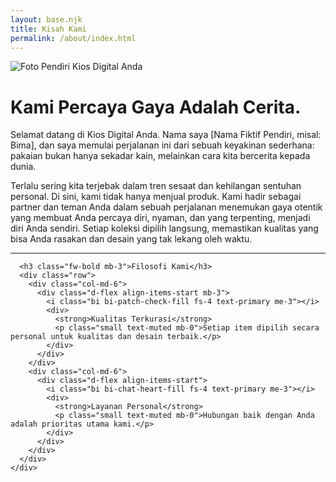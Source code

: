 ```yaml
---
layout: base.njk
title: Kisah Kami
permalink: /about/index.html
---
```


<div class="container my-5 py-5">
  <div class="row align-items-center g-5">
    <div class="col-lg-5" data-aos="fade-right">
      <img src="https://images.unsplash.com/photo-1599566150163-29194dcaad36?q=80&w=1974&auto=format&fit=crop" class="img-fluid rounded-3 shadow-lg" alt="Foto Pendiri Kios Digital Anda">
    </div>

   <div class="col-lg-7" data-aos="fade-left" data-aos-delay="200">
      <h1 class="display-5 fw-bold hero-headline">Kami Percaya Gaya Adalah Cerita.</h1>
      <p class="lead">
        Selamat datang di Kios Digital Anda. Nama saya [Nama Fiktif Pendiri, misal: Bima], dan saya memulai perjalanan ini dari sebuah keyakinan sederhana: pakaian bukan hanya sekadar kain, melainkan cara kita bercerita kepada dunia.
      </p>
      <p>
        Terlalu sering kita terjebak dalam tren sesaat dan kehilangan sentuhan personal. Di sini, kami tidak hanya menjual produk. Kami hadir sebagai partner dan teman Anda dalam sebuah perjalanan menemukan gaya otentik yang membuat Anda percaya diri, nyaman, dan yang terpenting, menjadi diri Anda sendiri. Setiap koleksi dipilih langsung, memastikan kualitas yang bisa Anda rasakan dan desain yang tak lekang oleh waktu.
      </p>
      <hr class="my-4">
      
      <h3 class="fw-bold mb-3">Filosofi Kami</h3>
      <div class="row">
        <div class="col-md-6">
          <div class="d-flex align-items-start mb-3">
            <i class="bi bi-patch-check-fill fs-4 text-primary me-3"></i>
            <div>
              <strong>Kualitas Terkurasi</strong>
              <p class="small text-muted mb-0">Setiap item dipilih secara personal untuk kualitas dan desain terbaik.</p>
            </div>
          </div>
        </div>
        <div class="col-md-6">
          <div class="d-flex align-items-start">
            <i class="bi bi-chat-heart-fill fs-4 text-primary me-3"></i>
            <div>
              <strong>Layanan Personal</strong>
              <p class="small text-muted mb-0">Hubungan baik dengan Anda adalah prioritas utama kami.</p>
            </div>
          </div>
        </div>
      </div>
    </div>